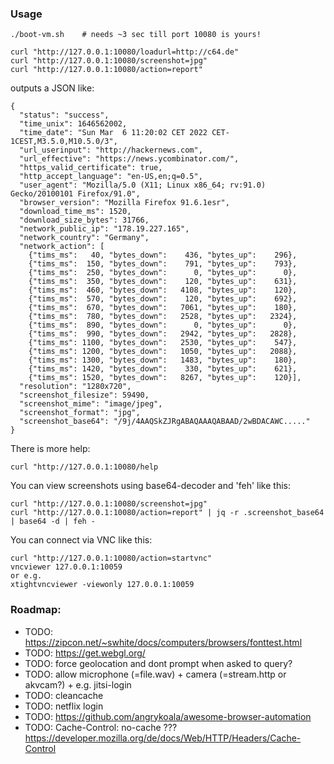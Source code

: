 ### Usage

```
./boot-vm.sh	# needs ~3 sec till port 10080 is yours!

curl "http://127.0.0.1:10080/loadurl=http://c64.de"
curl "http://127.0.0.1:10080/screenshot=jpg"
curl "http://127.0.0.1:10080/action=report"
```

outputs a JSON like:
```
{
  "status": "success",
  "time_unix": 1646562002,
  "time_date": "Sun Mar  6 11:20:02 CET 2022 CET-1CEST,M3.5.0,M10.5.0/3",
  "url_userinput": "http://hackernews.com",
  "url_effective": "https://news.ycombinator.com/",
  "https_valid_certificate": true,
  "http_accept_language": "en-US,en;q=0.5",
  "user_agent": "Mozilla/5.0 (X11; Linux x86_64; rv:91.0) Gecko/20100101 Firefox/91.0",
  "browser_version": "Mozilla Firefox 91.6.1esr",
  "download_time_ms": 1520,
  "download_size_bytes": 31766,
  "network_public_ip": "178.19.227.165",
  "network_country": "Germany",
  "network_action": [
    {"tims_ms":   40, "bytes_down":    436, "bytes_up":    296},
    {"tims_ms":  150, "bytes_down":    791, "bytes_up":    793},
    {"tims_ms":  250, "bytes_down":      0, "bytes_up":      0},
    {"tims_ms":  350, "bytes_down":    120, "bytes_up":    631},
    {"tims_ms":  460, "bytes_down":   4108, "bytes_up":    120},
    {"tims_ms":  570, "bytes_down":    120, "bytes_up":    692},
    {"tims_ms":  670, "bytes_down":   7061, "bytes_up":    180},
    {"tims_ms":  780, "bytes_down":   2528, "bytes_up":   2324},
    {"tims_ms":  890, "bytes_down":      0, "bytes_up":      0},
    {"tims_ms":  990, "bytes_down":   2942, "bytes_up":   2828},
    {"tims_ms": 1100, "bytes_down":   2530, "bytes_up":    547},
    {"tims_ms": 1200, "bytes_down":   1050, "bytes_up":   2088},
    {"tims_ms": 1300, "bytes_down":   1483, "bytes_up":    180},
    {"tims_ms": 1420, "bytes_down":    330, "bytes_up":    621},
    {"tims_ms": 1520, "bytes_down":   8267, "bytes_up":    120}],
  "resolution": "1280x720",
  "screenshot_filesize": 59490,
  "screenshot_mime": "image/jpeg",
  "screenshot_format": "jpg",
  "screenshot_base64": "/9j/4AAQSkZJRgABAQAAAQABAAD/2wBDACAWC....."
}
```

There is more help:
```
curl "http://127.0.0.1:10080/help
```

You can view screenshots using base64-decoder and 'feh' like this:
```
curl "http://127.0.0.1:10080/screenshot=jpg"
curl "http://127.0.0.1:10080/action=report" | jq -r .screenshot_base64 | base64 -d | feh -
```

You can connect via VNC like this:
```
curl "http://127.0.0.1:10080/action=startvnc"
vncviewer 127.0.0.1:10059
or e.g.
xtightvncviewer -viewonly 127.0.0.1:10059
```


### Roadmap:

* TODO: https://zipcon.net/~swhite/docs/computers/browsers/fonttest.html
* TODO: https://get.webgl.org/
* TODO: force geolocation and dont prompt when asked to query?
* TODO: allow microphone (=file.wav) + camera (=stream.http or akvcam?) + e.g. jitsi-login
* TODO: cleancache
* TODO: netflix login
* TODO: https://github.com/angrykoala/awesome-browser-automation
* TODO: Cache-Control: no-cache ??? https://developer.mozilla.org/de/docs/Web/HTTP/Headers/Cache-Control
